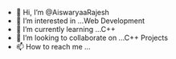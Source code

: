 - 👋 Hi, I’m @AiswaryaaRajesh
- 👀 I’m interested in ...Web Development
- 🌱 I’m currently learning ...C++
- 💞️ I’m looking to collaborate on ...C++ Projects
- 📫 How to reach me ... 

<!---
AiswaryaaRajesh/AiswaryaaRajesh is a ✨ special ✨ repository because its `README.md` (this file) appears on your GitHub profile.
You can click the Preview link to take a look at your changes.
--->
